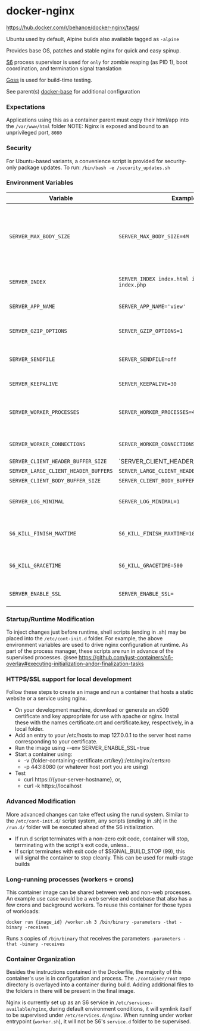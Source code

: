 # docker-nginx

https://hub.docker.com/r/behance/docker-nginx/tags/

Ubuntu used by default, Alpine builds also available tagged as `-alpine`


Provides base OS, patches and stable nginx for quick and easy spinup.

[S6](https://github.com/just-containers/s6-overlay) process supervisor is used for `only` for zombie reaping (as PID 1), boot coordination, and termination signal translation

[Goss](https://github.com/aelsabbahy/goss) is used for build-time testing.

See parent(s) [docker-base](https://github.com/behance/docker-base) for additional configuration


### Expectations

Applications using this as a container parent must copy their html/app into the `/var/www/html` folder
NOTE: Nginx is exposed and bound to an unprivileged port, `8080`


### Security

For Ubuntu-based variants, a convenience script is provided for security-only package updates. To run: `/bin/bash -e /security_updates.sh`

### Environment Variables

Variable | Example | Description
--- | --- | ---
`SERVER_MAX_BODY_SIZE` | `SERVER_MAX_BODY_SIZE=4M` | Allows the downstream application to specify a non-default `client_max_body_size` configuration for the `server`-level directive in `/etc/nginx/sites-available/default`
`SERVER_INDEX` | `SERVER_INDEX index.html index.html index.php` | Changes the default pages to hit for folder and web roots
`SERVER_APP_NAME` | `SERVER_APP_NAME='view'` | Gets appended to the default logging format
`SERVER_GZIP_OPTIONS` | `SERVER_GZIP_OPTIONS=1` | Allows default set of static content to be served gzipped
`SERVER_SENDFILE` | `SERVER_SENDFILE=off` | Allows runtime to specify value of nginx's `sendfile` (default, on)
`SERVER_KEEPALIVE` | `SERVER_KEEPALIVE=30` | Define HTTP 1.1's keepalive timeout
`SERVER_WORKER_PROCESSES` | `SERVER_WORKER_PROCESSES=4` | Set to the number of cores in the machine, or the number of cores allocated to container
`SERVER_WORKER_CONNECTIONS` | `SERVER_WORKER_CONNECTIONS=2048` | Sets up the number of connections for worker processes
`SERVER_CLIENT_HEADER_BUFFER_SIZE` | `SERVER_CLIENT_HEADER_BUFFER_SIZE=16k | [docs](http://nginx.org/en/docs/http/ngx_http_core_module.html#client_header_buffer_size)
`SERVER_LARGE_CLIENT_HEADER_BUFFERS` | `SERVER_LARGE_CLIENT_HEADER_BUFFERS=8 16k` | [docs](http://nginx.org/en/docs/http/ngx_http_core_module.html#large_client_header_buffers)
`SERVER_CLIENT_BODY_BUFFER_SIZE` | `SERVER_CLIENT_BODY_BUFFER_SIZE=128k` | [docs](http://nginx.org/en/docs/http/ngx_http_core_module.html#client_body_buffer_size)
`SERVER_LOG_MINIMAL` | `SERVER_LOG_MINIMAL=1` | Minimize the logging format, appropriate for development environments
`S6_KILL_FINISH_MAXTIME` | `S6_KILL_FINISH_MAXTIME=1000` | Wait time (in ms) for zombie reaping before sending a kill signal
`S6_KILL_GRACETIME` | `S6_KILL_GRACETIME=500` | Wait time (in ms) for S6 finish scripts before sending kill signal
`SERVER_ENABLE_SSL` | `SERVER_ENABLE_SSL=` | Enable SSL directives in default configuration


### Startup/Runtime Modification

To inject changes just before runtime, shell scripts (ending in .sh) may be placed into the
`/etc/cont-init.d` folder. For example, the above environment variables are used to drive nginx configuration at runtime.
As part of the process manager, these scripts are run in advance of the supervised processes. @see https://github.com/just-containers/s6-overlay#executing-initialization-andor-finalization-tasks

### HTTPS/SSL support for local development

Follow these steps to create an image and run a container that hosts a static website or a service using nginx.

* On your development machine, download or generate an x509 certificate and key appropriate for use with apache or nginx. Install these with the names certificate.crt and certificate.key, respectively, in a local folder.
* Add an entry to your /etc/hosts to map 127.0.0.1 to the server host name corresponding to your certificate.
* Run the image using --env SERVER_ENABLE_SSL=true
* Start a container using:
  * -v {folder-containing-certificate.crt/key}:/etc/nginx/certs:ro
  * -p 443:8080 (or whatever host port you are using)
* Test
  * curl https://{your-server-hostname}, or,
  * curl -k https://localhost

### Advanced Modification

More advanced changes can take effect using the run.d system. Similar to the `/etc/cont-init.d/` script system, any scripts (ending in .sh) in the `/run.d/` folder will be executed ahead of the S6 initialization.

- If run.d script terminates with a non-zero exit code, container will stop, terminating with the script's exit code, unless...
- If script terminates with exit code of $SIGNAL_BUILD_STOP (99), this will signal the container to stop cleanly. This can be used for multi-stage builds


### Long-running processes (workers + crons)

This container image can be shared between web and non-web processes. An example use case would be
a web service and codebase that also has a few crons and background workers. To reuse this container for
those types of workloads:

`docker run {image_id} /worker.sh 3 /bin/binary -parameters -that -binary -receives`

Runs `3` copies of `/bin/binary` that receives the parameters `-parameters -that -binary -receives`


### Container Organization

Besides the instructions contained in the Dockerfile, the majority of this
container's use is in configuration and process. The `./container/root` repo directory is overlayed into a container during build. Adding additional files
to the folders in there will be present in the final image.

Nginx is currently set up as an S6 service in `/etc/services-available/nginx`, during default environment conditions, it will symlink itself to be supervised under `/etc/services.d/nginx`. When running under worker entrypoint (`worker.sh`), it will not be S6's `service.d` folder to be supervised.
